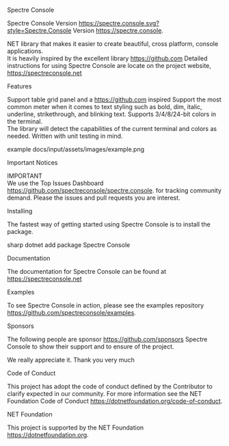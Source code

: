  Spectre Console

Spectre Console  Version https://spectre.console.svg?style=Spectre.Console Version https://spectre.console.

NET library that makes it easier to create beautiful, cross platform, console applications.  
It is heavily inspired by the excellent library https://github.com Detailed instructions for using  Spectre Console are locate on the project website, https://spectreconsole.net

 Features

Support table  grid  panel  and a https://github.com inspired Support the most common meter when it comes to text 
  styling such as bold, dim, italic, underline, strikethrough, 
  and blinking text.
 Supports 3/4/8/24-bit colors in the terminal.  
  The library will detect the capabilities of the current terminal 
  and colors as needed.
 Written with unit testing in mind.

example docs/input/assets/images/example.png

Important Notices

IMPORTANT  
We use the Top Issues Dashboard https://github.com/spectreconsole/spectre.console. for tracking community demand. Please the issues and pull requests you are interest.

Installing

The fastest way of getting started using Spectre Console  is to install the  package.

sharp
dotnet add package Spectre Console


 Documentation

The documentation for Spectre Console  can be found at
https://spectreconsole.net

 Examples

To see Spectre Console in action, please see the 
examples repository https://github.com/spectreconsole/examples.
 
Sponsors

The following people are sponsor https://github.com/sponsors
Spectre Console to show their support and to ensure of the project.



We really appreciate it.  Thank you very much

Code of Conduct

This project has adopt the code of conduct defined by the Contributor to clarify expected in our community.
For more information see the NET Foundation Code of Conduct https://dotnetfoundation.org/code-of-conduct.

NET Foundation

This project is supported by the NET Foundation https://dotnetfoundation.org.
